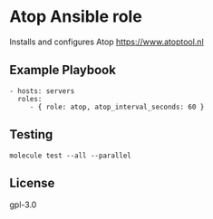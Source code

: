 Atop Ansible role
=================

Installs and configures Atop https://www.atoptool.nl


Example Playbook
----------------

    - hosts: servers
      roles:
         - { role: atop, atop_interval_seconds: 60 }

Testing
-------

```
molecule test --all --parallel
```

License
-------

gpl-3.0
